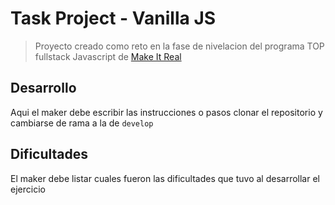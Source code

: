 # Task Project - Vanilla JS

> Proyecto creado como reto en la fase de nivelacion del programa TOP fullstack Javascript de [Make It Real](https://makeitreal.camp)

## Desarrollo

Aqui el maker debe escribir las instrucciones o pasos clonar el repositorio y cambiarse de rama a la de `develop`

## Dificultades

El maker debe listar cuales fueron las dificultades que tuvo al desarrollar el ejercicio